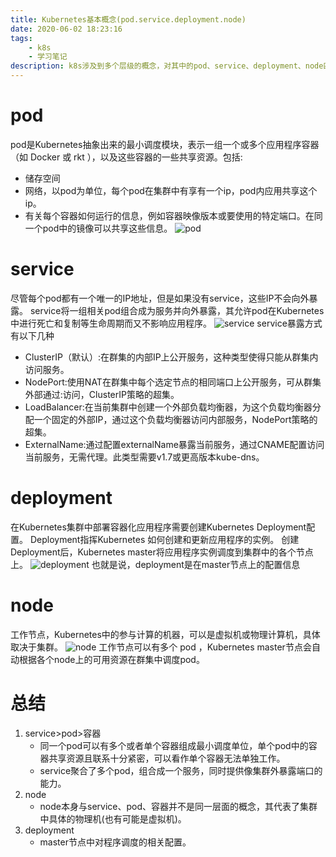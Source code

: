 ```yaml
---
title: Kubernetes基本概念(pod.service.deployment.node)
date: 2020-06-02 18:23:16
tags:
    - k8s
    - 学习笔记
description: k8s涉及到多个层级的概念，对其中的pod、service、deployment、node四个概念进行阐述和关系理顺
---
```

# pod
pod是Kubernetes抽象出来的最小调度模块，表示一组一个或多个应用程序容器（如 Docker 或 rkt ），以及这些容器的一些共享资源。包括:
- 储存空间
- 网络，以pod为单位，每个pod在集群中有享有一个ip，pod内应用共享这个ip。
- 有关每个容器如何运行的信息，例如容器映像版本或要使用的特定端口。在同一个pod中的镜像可以共享这些信息。
![pod](pod.svg)

# service
尽管每个pod都有一个唯一的IP地址，但是如果没有service，这些IP不会向外暴露。
service将一组相关pod组合成为服务并向外暴露，其允许pod在Kubernetes中进行死亡和复制等生命周期而又不影响应用程序。
![service](service.svg)
service暴露方式有以下几种
- ClusterIP（默认）:在群集的内部IP上公开服务，这种类型使得只能从群集内访问服务。
- NodePort:使用NAT在群集中每个选定节点的相同端口上公开服务，可从群集外部通过<NodeIP>:<NodePort>访问，ClusterIP策略的超集。
- LoadBalancer:在当前集群中创建一个外部负载均衡器，为这个负载均衡器分配一个固定的外部IP，通过这个负载均衡器访问内部服务，NodePort策略的超集。
- ExternalName:通过配置externalName暴露当前服务，通过CNAME配置访问当前服务，无需代理。此类型需要v1.7或更高版本kube-dns。
 
# deployment
在Kubernetes集群中部署容器化应用程序需要创建Kubernetes Deployment配置。
Deployment指挥Kubernetes 如何创建和更新应用程序的实例。
创建Deployment后，Kubernetes master将应用程序实例调度到集群中的各个节点上。
![deployment](deploy.svg)
也就是说，deployment是在master节点上的配置信息

# node
工作节点，Kubernetes中的参与计算的机器，可以是虚拟机或物理计算机，具体取决于集群。
![node](node.svg)
工作节点可以有多个 pod ，Kubernetes master节点会自动根据各个node上的可用资源在群集中调度pod。

# 总结
1. service>pod>容器
    - 同一个pod可以有多个或者单个容器组成最小调度单位，单个pod中的容器共享资源且联系十分紧密，可以看作单个容器无法单独工作。
    - service聚合了多个pod，组合成一个服务，同时提供像集群外暴露端口的能力。
2. node
    - node本身与service、pod、容器并不是同一层面的概念，其代表了集群中具体的物理机(也有可能是虚拟机)。
3. deployment
    - master节点中对程序调度的相关配置。